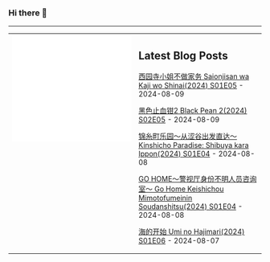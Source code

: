 ### Hi there 👋

<!--
**etng/etng** is a ✨ _special_ ✨ repository because its `README.md` (this file) appears on your GitHub profile.

Here are some ideas to get you started:

- 🔭 I’m currently working on ...
- 🌱 I’m currently learning ...
- 👯 I’m looking to collaborate on ...
- 🤔 I’m looking for help with ...
- 💬 Ask me about ...
- 📫 How to reach me: ...
- 😄 Pronouns: ...
- ⚡ Fun fact: ...
-->


---

<table>
<tr>
<td valign="top" width="50%">
<img src="metrics.svg" alt="Metric" />
</td>
<td valign="top" width="50%">

## Latest Blog Posts
<!-- blog start -->
[西园寺小姐不做家务 Saionjisan wa Kaji wo Shinai(2024) S01E05](http://www.fanxinzhui.com/rr/2578#S01E05) - 2024-08-09

[黑色止血钳2 Black Pean 2(2024) S02E05](http://www.fanxinzhui.com/rr/2577#S02E05) - 2024-08-09

[锦糸町乐园～从涩谷出发直达～ Kinshicho Paradise: Shibuya kara Ippon(2024) S01E04](http://www.fanxinzhui.com/rr/2579#S01E04) - 2024-08-08

[GO HOME～警视厅身份不明人员咨询室～ Go Home Keishichou Mimotofumeinin Soudanshitsu(2024) S01E04](http://www.fanxinzhui.com/rr/2580#S01E04) - 2024-08-08

[海的开始 Umi no Hajimari(2024) S01E06](http://www.fanxinzhui.com/rr/2572#S01E06) - 2024-08-07
<!-- blog end -->

</td></tr></table>

